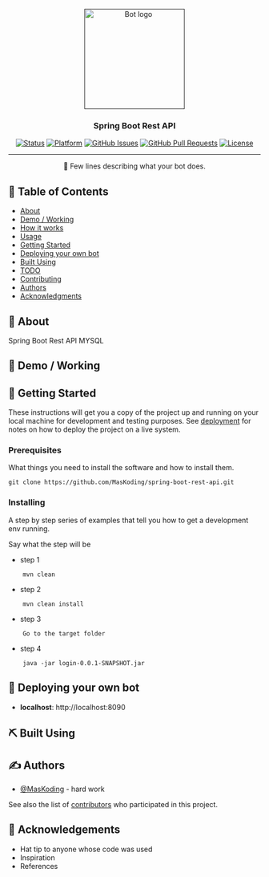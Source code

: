 <p align="center">
  <a href="" rel="noopener">
 <img width=200px height=200px src="https://i.imgur.com/FxL5qM0.jpg" alt="Bot logo"></a>
</p>

<h3 align="center">Spring Boot Rest API</h3>

<div align="center">

[![Status](https://img.shields.io/badge/status-active-success.svg)]()
[![Platform](https://img.shields.io/badge/platform-reddit-orange.svg)](https://www.reddit.com/user/Wordbook_Bot)
[![GitHub Issues](https://img.shields.io/github/issues/kylelobo/The-Documentation-Compendium.svg)](https://github.com/kylelobo/The-Documentation-Compendium/issues)
[![GitHub Pull Requests](https://img.shields.io/github/issues-pr/kylelobo/The-Documentation-Compendium.svg)](https://github.com/kylelobo/The-Documentation-Compendium/pulls)
[![License](https://img.shields.io/badge/license-MIT-blue.svg)](/LICENSE)

</div>

---

<p align="center"> 🤖 Few lines describing what your bot does.
    <br> 
</p>

## 📝 Table of Contents

- [About](#about)
- [Demo / Working](#demo)
- [How it works](#working)
- [Usage](#usage)
- [Getting Started](#getting_started)
- [Deploying your own bot](#deployment)
- [Built Using](#built_using)
- [TODO](../TODO.md)
- [Contributing](../CONTRIBUTING.md)
- [Authors](#authors)
- [Acknowledgments](#acknowledgement)

## 🧐 About <a name = "about"></a>

Spring Boot Rest API MYSQL

## 🎥 Demo / Working <a name = "demo"></a>


## 🏁 Getting Started <a name = "getting_started"></a>

These instructions will get you a copy of the project up and running on your local machine for development and testing purposes. See [deployment](#deployment) for notes on how to deploy the project on a live system.

### Prerequisites

What things you need to install the software and how to install them.

```
git clone https://github.com/MasKoding/spring-boot-rest-api.git
```

### Installing

A step by step series of examples that tell you how to get a development env running.

Say what the step will be
- step 1
````
    mvn clean
````
- step 2
````
    mvn clean install
````
- step 3
````
    Go to the target folder
````
- step 4
````
    java -jar login-0.0.1-SNAPSHOT.jar
````

## 🚀 Deploying your own bot <a name = "deployment"></a>


- **localhost**: http://localhost:8090

## ⛏️ Built Using <a name = "built_using"></a>

## ✍️ Authors <a name = "authors"></a>

- [@MasKoding](https://github.com/MasKoding) - hard work

See also the list of [contributors](https://github.com/MasKoding/spring-boot-rest-api/graphs/contributors) who participated in this project.

## 🎉 Acknowledgements <a name = "acknowledgement"></a>

- Hat tip to anyone whose code was used
- Inspiration
- References
